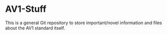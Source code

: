 # AV1-Stuff
This is a general Git repository to store important/novel information and files about the AV1 standard itself.
